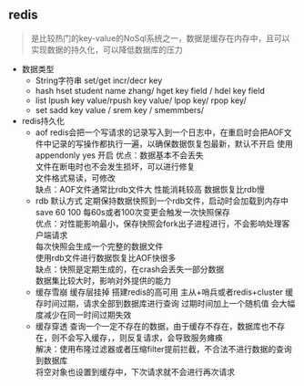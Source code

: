 ## redis
> 是比较热门的key-value的NoSql系统之一，数据是缓存在内存中，且可以实现数据的持久化，可以降低数据库的压力

- 数据类型
  - String字符串  set/get  incr/decr key
  - hash  hset student name zhang/  hget key field / hdel key field
  - list lpush key value/rpush key value/ lpop key/ rpop key/
  - set sadd key value / srem key / smemmbers/
- redis持久化
  - aof redis会把一个写请求的记录写入到一个日志中，在重启时会把AOF文件中记录的写操作都执行一遍，以确保数据恢复包最新，默认不开启  使用appendonly yes  开启
    优点：数据基本不会丢失  
    文件在断电时也不会发生损坏，可以进行修复  
    文件格式易读，可修改  
    缺点：AOF文件通常比rdb文件大  性能消耗较高  数据恢复比rdb慢  
  - rdb 默认方式  定期保持数据快照到一个rdb文件，启动时会加载到内存中  
    save 60 100  每60s或者100次变更会触发一次快照保存  
    优点：对性能影响最小，保存快照会fork出子进程进行，不会影响处理客户端请求  
    每次快照会生成一个完整的数据文件  
    使用rdb文件进行数据恢复比AOF快很多  
    缺点：快照是定期生成的，在crash会丢失一部分数据   
    数据集比较大时，影响对外提供的能力  
  - 缓存雪崩
    缓存层挂掉  搭建redis的高可用  主从+哨兵或者redis+cluster
    缓存时间过期，请求全部到数据库进行查询  过期时间加上一个随机值  会大幅度减少在同一时间过期失效  
  - 缓存穿透
    查询一个一定不存在的数据，由于缓存不存在，数据库也不存在，则不会写入缓存，，则反复请求，会导致服务瘫痪  
    解决：使用布隆过滤器或者压缩filter提前拦截，不合法不进行数据的查询到数据库  
          将空对象也设置到缓存中，下次请求就不会进行再次请求  
